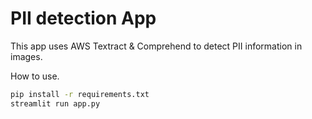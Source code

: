 # PII detection App

This app uses AWS Textract & Comprehend to detect PII information in images.

How to use.

```bash
pip install -r requirements.txt
streamlit run app.py
```